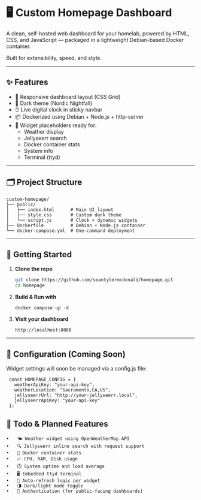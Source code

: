 # 🖥️ Custom Homepage Dashboard

A clean, self-hosted web dashboard for your homelab, powered by HTML, CSS, and JavaScript — packaged in a lightweight Debian-based Docker container.

Built for extensibility, speed, and style.

---

## ✨ Features

- 🧭 Responsive dashboard layout (CSS Grid)
- 🌙 Dark theme (Nordic Nightfall)
- ⏰ Live digital clock in sticky navbar
- 📦 Dockerized using Debian + Node.js + http-server
- 🔌 Widget placeholders ready for:
  - Weather display
  - Jellyseerr search
  - Docker container stats
  - System info
  - Terminal (ttyd)

---

## 🗂️ Project Structure
```
custom-homepage/
├── public/
│   ├── index.html      # Main UI layout
│   ├── style.css       # Custom dark theme
│   └── script.js       # Clock + dynamic widgets
├── Dockerfile          # Debian + Node.js container
└── docker-compose.yml  # One-command deployment
```
---

## 🚀 Getting Started

1. **Clone the repo**
   ```bash
   git clone https://github.com/seantylermcdonald/homepage.git
   cd homepage

2. **Build & Run with**
    ```
    docker compose up -d
    ```


3.	**Visit your dashboard**
    ```
	http://localhost:8080
    ```
---

## 🔧 Configuration (Coming Soon)

Widget settings will soon be managed via a config.js file:
```
 const HOMEPAGE_CONFIG = {
   weatherApiKey: "your-api-key",
   weatherLocation: "Sacramento,CA,US",
   jellyseerrUrl: "http://your-jellyseerr.local",
   jellyseerrApiKey: "your-api-key"
 };
```


## 📌 Todo & Planned Features

	•	🌤️ Weather widget using OpenWeatherMap API
	•	🔍 Jellyseerr inline search with request support
	•	🐳 Docker container stats
	•	📈 CPU, RAM, Disk usage
	•	⏱️ System uptime and load average
	•	🖥️ Embedded ttyd terminal
	•	🔄 Auto-refresh logic per widget
	•	🌗 Dark/light mode toggle
	•	🔐 Authentication (for public-facing dashboards)